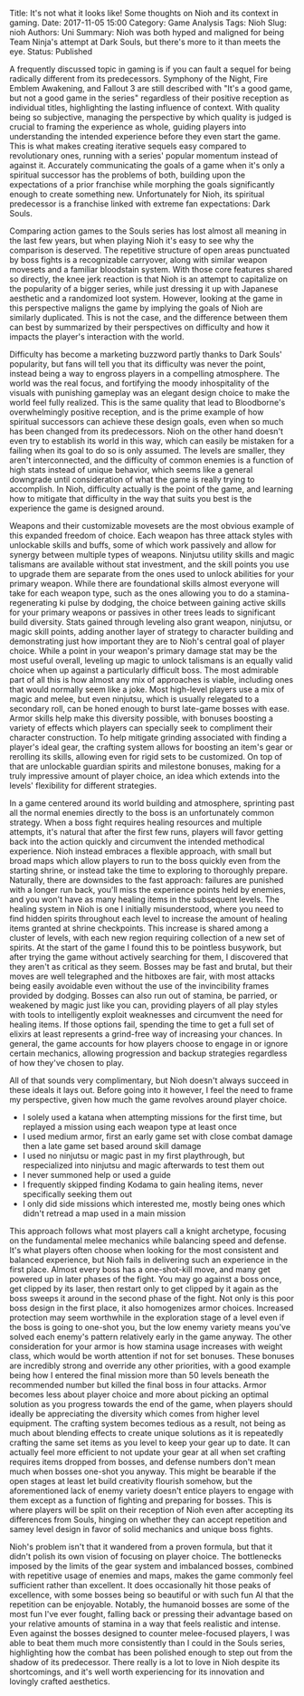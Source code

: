 Title: It's not what it looks like! Some thoughts on Nioh and its context in gaming.
Date: 2017-11-05 15:00 
Category: Game Analysis
Tags: Nioh 
Slug: nioh 
Authors: Uni 
Summary: Nioh was both hyped and maligned for being Team Ninja's attempt at Dark Souls, but there's more to it than meets the eye.
Status: Published

A frequently discussed topic in gaming is if you can fault a sequel for being radically different from its predecessors. Symphony of the Night, Fire Emblem Awakening, and Fallout 3 are still described with "It's a good game, but not a good game in the series" regardless of their positive reception as individual titles, highlighting the lasting influence of context. With quality being so subjective, managing the perspective by which quality is judged is crucial to framing the experience as whole, guiding players into understanding the intended experience before they even start the game. This is what makes creating iterative sequels easy compared to revolutionary ones, running with a series' popular momentum instead of against it. Accurately communicating the goals of a game when it's only a spiritual successor has the problems of both, building upon the expectations of a prior franchise while morphing the goals significantly enough to create something new. Unfortunately for Nioh, its spiritual predecessor is a franchise linked with extreme fan expectations: Dark Souls.

Comparing action games to the Souls series has lost almost all meaning in the last few years, but when playing Nioh it's easy to see why the comparison is deserved. The repetitive structure of open areas punctuated by boss fights is a recognizable carryover, along with similar weapon movesets and a familiar bloodstain system. With those core features shared so directly, the knee jerk reaction is that Nioh is an attempt to capitalize on the popularity of a bigger series, while just dressing it up with Japanese aesthetic and a randomized loot system. However, looking at the game in this perspective maligns the game by implying the goals of Nioh are similarly duplicated. This is not the case, and the difference between them can best by summarized by their perspectives on difficulty and how it impacts the player's interaction with the world.

Difficulty has become a marketing buzzword partly thanks to Dark Souls' popularity, but fans will tell you that its difficulty was never the point, instead being a way to engross players in a compelling atmosphere. The world was the real focus, and fortifying the moody inhospitality of the visuals with punishing gameplay was an elegant design choice to make the world feel fully realized. This is the same quality that lead to Bloodborne's overwhelmingly positive reception, and is the prime example of how spiritual successors can achieve these design goals, even when so much has been changed from its predecessors. Nioh on the other hand doesn't even try to establish its world in this way, which can easily be mistaken for a failing when its goal to do so is only assumed. The levels are smaller, they aren't interconnected, and the difficulty of common enemies is a function of high stats instead of unique behavior, which seems like a general downgrade until consideration of what the game is really trying to accomplish. In Nioh, difficulty actually is the point of the game, and learning how to mitigate that difficulty in the way that suits you best is the experience the game is designed around.

Weapons and their customizable movesets are the most obvious example of this expanded freedom of choice. Each weapon has three attack styles with unlockable skills and buffs, some of which work passively and allow for synergy between multiple types of weapons. Ninjutsu utility skills and magic talismans are available without stat investment, and the skill points you use to upgrade them are separate from the ones used to unlock abilities for your primary weapon. While there are foundational skills almost everyone will take for each weapon type, such as the ones allowing you to do a stamina-regenerating ki pulse by dodging, the choice between gaining active skills for your primary weapons or passives in other trees leads to significant build diversity. Stats gained through leveling also grant weapon, ninjutsu, or magic skill points, adding another layer of strategy to character building and demonstrating just how important they are to Nioh's central goal of player choice. While a point in your weapon's primary damage stat may be the most useful overall, leveling up magic to unlock talismans is an equally valid choice when up against a particularly difficult boss. The most admirable part of all this is how almost any mix of approaches is viable, including ones that would normally seem like a joke. Most high-level players use a mix of magic and melee, but even ninjutsu, which is usually relegated to a secondary roll, can be honed enough to burst late-game bosses with ease. Armor skills help make this diversity possible, with bonuses boosting a variety of effects which players can specially seek to compliment their character construction. To help mitigate grinding associated with finding a player's ideal gear, the crafting system allows for boosting an item's gear or rerolling its skills, allowing even for rigid sets to be customized. On top of that are unlockable guardian spirits and milestone bonuses, making for a truly impressive amount of player choice, an idea which extends into the levels' flexibility for different strategies.

In a game centered around its world building and atmosphere, sprinting past all the normal enemies directly to the boss is an unfortunately common strategy. When a boss fight requires healing resources and multiple attempts, it's natural that after the first few runs, players will favor getting back into the action quickly and circumvent the intended methodical experience. Nioh instead embraces a flexible approach, with small but broad maps which allow players to run to the boss quickly even from the starting shrine, or instead take the time to exploring to thoroughly prepare. Naturally, there are downsides to the fast approach: failures are punished with a longer run back, you'll miss the experience points held by enemies, and you won't have as many healing items in the subsequent levels. The healing system in Nioh is one I initially misunderstood, where you need to find hidden spirits throughout each level to increase the amount of healing items granted at shrine checkpoints. This increase is shared among a cluster of levels, with each new region requiring collection of a new set of spirits. At the start of the game I found this to be pointless busywork, but after trying the game without actively searching for them, I discovered that they aren't as critical as they seem. Bosses may be fast and brutal, but their moves are well telegraphed and the hitboxes are fair, with most attacks being easily avoidable even without the use of the invincibility frames provided by dodging. Bosses can also run out of stamina, be parried, or weakened by magic just like you can, providing players of all play styles with tools to intelligently exploit weaknesses and circumvent the need for healing items. If those options fail, spending the time to get a full set of elixirs at least represents a grind-free way of increasing your chances. In general, the game accounts for how players choose to engage in or ignore certain mechanics, allowing progression and backup strategies regardless of how they've chosen to play. 

All of that sounds very complimentary, but Nioh doesn't always succeed in these ideals it lays out. Before going into it however, I feel the need to frame my perspective, given how much the game revolves around player choice.

* I solely used a katana when attempting missions for the first time, but replayed a mission using each weapon type at least once
* I used medium armor, first an early game set with close combat damage then a late game set based around skill damage
* I used no ninjutsu or magic past in my first playthrough, but respecialized into ninjutsu and magic afterwards to test them out
* I never summoned help or used a guide
* I frequently skipped finding Kodama to gain healing items, never specifically seeking them out
* I only did side missions which interested me, mostly being ones which didn't retread a map used in a main mission

This approach follows what most players call a knight archetype, focusing on the fundamental melee mechanics while balancing speed and defense. It's what players often choose when looking for the most consistent and balanced experience, but Nioh fails in delivering such an experience in the first place. Almost every boss has a one-shot-kill move, and many get powered up in later phases of the fight. You may go against a boss once, get clipped by its laser, then restart only to get clipped by it again as the boss sweeps it around in the second phase of the fight. Not only is this poor boss design in the first place, it also homogenizes armor choices. Increased protection may seem worthwhile in the exploration stage of a level even if the boss is going to one-shot you, but the low enemy variety means you've solved each enemy's pattern relatively early in the game anyway. The other consideration for your armor is how stamina usage increases with weight class, which would be worth attention if not for set bonuses. These bonuses are incredibly strong and override any other priorities, with a good example being how I entered the final mission more than 50 levels beneath the recommended number but killed the final boss in four attacks. Armor becomes less about player choice and more about picking an optimal solution as you progress towards the end of the game, when players should ideally be appreciating the diversity which comes from higher level equipment. The crafting system becomes tedious as a result, not being as much about blending effects to create unique solutions as it is repeatedly crafting the same set items as you level to keep your gear up to date. It can actually feel more efficient to not update your gear at all when set crafting requires items dropped from bosses, and defense numbers don't mean much when bosses one-shot you anyway. This might be bearable if the open stages at least let build creativity flourish somehow, but the aforementioned lack of enemy variety doesn't entice players to engage with them except as a function of fighting and preparing for bosses. This is where players will be split on their reception of Nioh even after accepting its differences from Souls, hinging on whether they can accept repetition and samey level design in favor of solid mechanics and unique boss fights.

Nioh's problem isn't that it wandered from a proven formula, but that it didn't polish its own vision of focusing on player choice. The bottlenecks imposed by the limits of the gear system and imbalanced bosses, combined with repetitive usage of enemies and maps, makes the game commonly feel sufficient rather than excellent. It does occasionally hit those peaks of excellence, with some bosses being so beautiful or with such fun AI that the repetition can be enjoyable. Notably, the humanoid bosses are some of the most fun I've ever fought, falling back or pressing their advantage based on your relative amounts of stamina in a way that feels realistic and intense. Even against the bosses designed to counter melee-focused players, I was able to beat them much more consistently than I could in the Souls series, highlighting how the combat has been polished enough to step out from the shadow of its predecessor. There really is a lot to love in Nioh despite its shortcomings, and it's well worth experiencing for its innovation and lovingly crafted aesthetics. 
